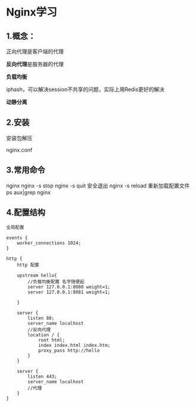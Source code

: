 # Nginx学习

## 1.概念：

正向代理是客户端的代理

**反向代理**是服务器的代理

**负载均衡**

iphash，可以解决session不共享的问题，实际上用Redis更好的解决

**动静分离**

## 2.安装

安装包解压

nginx.conf

## 3.常用命令

nginx
nginx -s stop
nginx -s quit 安全退出
nginx -s reload 重新加载配置文件
ps aux|grep nginx

## 4.配置结构

```
全局配置

events {
	worker_connections 1024;
}

http {
	http 配置
	
	upstream hello{
		//负载均衡配置 名字随便起
		server 127.0.0.1:8080 weight=1;
		server 127.0.0.1:8081 weight=1;
		
	}
	
	server {
		listen 80;
		server_name localhost
		//反向代理
		location / {
			root html;
			index index.html index.htm;
			proxy_pass http://hello
		}
	}
	
	server {
		listen 443;
		server_name localhost
		//代理
	}
}
```

